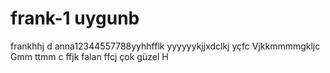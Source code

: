 # frank-1 uygunb
frankhhj  d
anna12344557788yyhhfflk
yyyyyykjjxdclkj
yçfc
Vjkkmmmmgkljc 
Gmm
ttmm c ffjk
  falan 
  ffcj
çok güzel 
H
